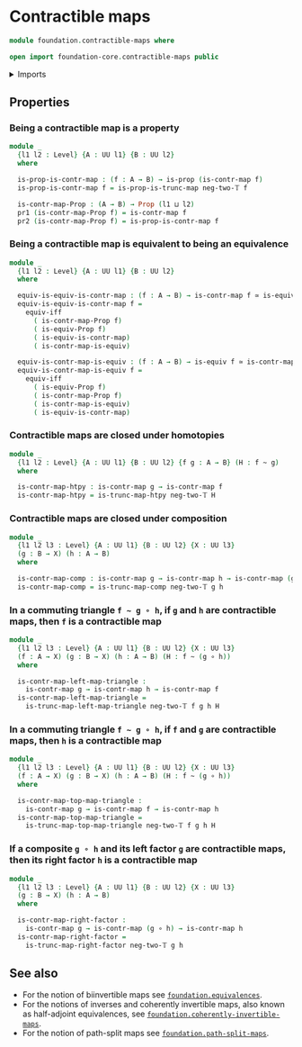 # Contractible maps

```agda
module foundation.contractible-maps where

open import foundation-core.contractible-maps public
```

<details><summary>Imports</summary>

```agda
open import foundation.dependent-pair-types
open import foundation.equivalences
open import foundation.logical-equivalences
open import foundation.truncated-maps
open import foundation.universe-levels

open import foundation-core.function-types
open import foundation-core.homotopies
open import foundation-core.propositions
open import foundation-core.truncation-levels
```

</details>

## Properties

### Being a contractible map is a property

```agda
module _
  {l1 l2 : Level} {A : UU l1} {B : UU l2}
  where

  is-prop-is-contr-map : (f : A → B) → is-prop (is-contr-map f)
  is-prop-is-contr-map f = is-prop-is-trunc-map neg-two-𝕋 f

  is-contr-map-Prop : (A → B) → Prop (l1 ⊔ l2)
  pr1 (is-contr-map-Prop f) = is-contr-map f
  pr2 (is-contr-map-Prop f) = is-prop-is-contr-map f
```

### Being a contractible map is equivalent to being an equivalence

```agda
module _
  {l1 l2 : Level} {A : UU l1} {B : UU l2}
  where

  equiv-is-equiv-is-contr-map : (f : A → B) → is-contr-map f ≃ is-equiv f
  equiv-is-equiv-is-contr-map f =
    equiv-iff
      ( is-contr-map-Prop f)
      ( is-equiv-Prop f)
      ( is-equiv-is-contr-map)
      ( is-contr-map-is-equiv)

  equiv-is-contr-map-is-equiv : (f : A → B) → is-equiv f ≃ is-contr-map f
  equiv-is-contr-map-is-equiv f =
    equiv-iff
      ( is-equiv-Prop f)
      ( is-contr-map-Prop f)
      ( is-contr-map-is-equiv)
      ( is-equiv-is-contr-map)
```

### Contractible maps are closed under homotopies

```agda
module _
  {l1 l2 : Level} {A : UU l1} {B : UU l2} {f g : A → B} (H : f ~ g)
  where

  is-contr-map-htpy : is-contr-map g → is-contr-map f
  is-contr-map-htpy = is-trunc-map-htpy neg-two-𝕋 H
```

### Contractible maps are closed under composition

```agda
module _
  {l1 l2 l3 : Level} {A : UU l1} {B : UU l2} {X : UU l3}
  (g : B → X) (h : A → B)
  where

  is-contr-map-comp : is-contr-map g → is-contr-map h → is-contr-map (g ∘ h)
  is-contr-map-comp = is-trunc-map-comp neg-two-𝕋 g h
```

### In a commuting triangle `f ~ g ∘ h`, if `g` and `h` are contractible maps, then `f` is a contractible map

```agda
module _
  {l1 l2 l3 : Level} {A : UU l1} {B : UU l2} {X : UU l3}
  (f : A → X) (g : B → X) (h : A → B) (H : f ~ (g ∘ h))
  where

  is-contr-map-left-map-triangle :
    is-contr-map g → is-contr-map h → is-contr-map f
  is-contr-map-left-map-triangle =
    is-trunc-map-left-map-triangle neg-two-𝕋 f g h H
```

### In a commuting triangle `f ~ g ∘ h`, if `f` and `g` are contractible maps, then `h` is a contractible map

```agda
module _
  {l1 l2 l3 : Level} {A : UU l1} {B : UU l2} {X : UU l3}
  (f : A → X) (g : B → X) (h : A → B) (H : f ~ (g ∘ h))
  where

  is-contr-map-top-map-triangle :
    is-contr-map g → is-contr-map f → is-contr-map h
  is-contr-map-top-map-triangle =
    is-trunc-map-top-map-triangle neg-two-𝕋 f g h H
```

### If a composite `g ∘ h` and its left factor `g` are contractible maps, then its right factor `h` is a contractible map

```agda
module _
  {l1 l2 l3 : Level} {A : UU l1} {B : UU l2} {X : UU l3}
  (g : B → X) (h : A → B)
  where

  is-contr-map-right-factor :
    is-contr-map g → is-contr-map (g ∘ h) → is-contr-map h
  is-contr-map-right-factor =
    is-trunc-map-right-factor neg-two-𝕋 g h
```

## See also

- For the notion of biinvertible maps see
  [`foundation.equivalences`](foundation.equivalences.md).
- For the notions of inverses and coherently invertible maps, also known as
  half-adjoint equivalences, see
  [`foundation.coherently-invertible-maps`](foundation.coherently-invertible-maps.md).
- For the notion of path-split maps see
  [`foundation.path-split-maps`](foundation.path-split-maps.md).
